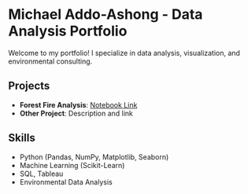 # Michael Addo-Ashong - Data Analysis Portfolio

Welcome to my portfolio! I specialize in data analysis, visualization, and environmental consulting.

## Projects
- **Forest Fire Analysis**: [Notebook Link]([your-notebook-link](https://github.com/mfaddoashong/michael-addo/blob/main/EDA_notebook.ipynb))
- **Other Project**: Description and link

## Skills
- Python (Pandas, NumPy, Matplotlib, Seaborn)
- Machine Learning (Scikit-Learn)
- SQL, Tableau
- Environmental Data Analysis
